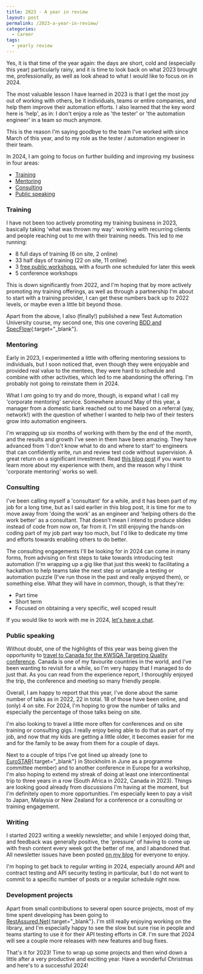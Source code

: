 ```yaml
---
title: 2023 - A year in review
layout: post
permalink: /2023-a-year-in-review/
categories:
  - Career 
tags:
  - yearly review
---
```

Yes, it is that time of the year again: the days are short, cold and (especially this year) particularly rainy, and it is time to look back on what 2023 brought me, professionally, as well as look ahead to what I would like to focus on in 2024.

The most valuable lesson I have learned in 2023 is that I get the most joy out of working with others, be it individuals, teams or entire companies, and help them improve their automation efforts. I also learned that the key word here is 'help', as in: I don't enjoy a role as 'the tester' or 'the automation engineer' in a team so much anymore.

This is the reason I'm saying goodbye to the team I've worked with since March of this year, and to my role as the tester / automation engineer in their team.

In 2024, I am going to focus on further building and improving my business in four areas:

* [Training](/training/)
* [Mentoring](/mentoring/)
* [Consulting](/consulting/)
* [Public speaking](/talks/)

### Training
I have not been too actively promoting my training business in 2023, basically taking 'what was thrown my way': working with recurring clients and people reaching out to me with their training needs. This led to me running:

* 8 full days of training (6 on site, 2 online)
* 33 half days of training (22 on site, 11 online)
* 3 [free public workshops](/free-public-workshops/), with a fourth one scheduled for later this week
* 5 conference workshops

This is down significantly from 2022, and I'm hoping that by more actively promoting my training offerings, as well as through a partnership I'm about to start with a training provider, I can get these numbers back up to 2022 levels, or maybe even a little bit beyond those.

Apart from the above, I also (finally!) published a new Test Automation University course, my second one, this one covering [BDD and SpecFlow](https://testautomationu.applitools.com/bdd-with-specflow/){:target="_blank"}.

### Mentoring
Early in 2023, I experimented a little with offering mentoring sessions to individuals, but I soon noticed that, even though they were enjoyable and provided real value to the mentees, they were hard to schedule and combine with other activities, which led to me abandoning the offering. I'm probably not going to reinstate them in 2024.

What I _am_ going to try and do more, though, is expand what I call my 'corporate mentoring' service. Somewhere around May of this year, a manager from a domestic bank reached out to me based on a referral (yay, network!) with the question of whether I wanted to help two of their testers grow into automation engineers.

I'm wrapping up six months of working with them by the end of the month, and the results and growth I've seen in them have been amazing. They have advanced from 'I don't know what to do and where to start' to engineers that can confidently write, run and review test code without supervision. A great return on a significant investment. Read [this blog post](/an-alternative-to-corporate-training/) if you want to learn more about my experience with them, and the reason why I think 'corporate mentoring' works so well.

### Consulting
I've been calling myself a 'consultant' for a while, and it has been part of my job for a long time, but as I said earlier in this blog post, it is time for me to move away from 'doing the work' as an engineer and 'helping others do the work better' as a consultant. That doesn't mean I intend to produce slides instead of code from now on, far from it. I'm still enjoying the hands-on coding part of my job part way too much, but I'd like to dedicate my time and efforts towards enabling others to do better.

The consulting engagements I'll be looking for in 2024 can come in many forms, from advising on first steps to take towards introducing test automation (I'm wrapping up a gig like that just this week) to facilitating a hackathon to help teams take the next step or untangle a testing or automation puzzle (I've run those in the past and really enjoyed them), or something else. What they will have in common, though, is that they're:

* Part time
* Short term
* Focused on obtaining a very specific, well scoped result

If you would like to work with me in 2024, [let's have a chat](/contact/).

### Public speaking
Without doubt, one of the highlights of this year was being given the opportunity to [travel to Canada for the KWSQA Targeting Quality conference](/targeting-quality-2023-experience-report/). Canada is one of my favourite countries in the world, and I've been wanting to revisit for a while, so I'm very happy that I managed to do just that. As you can read from the experience report, I thoroughly enjoyed the trip, the conference and meeting so many friendly people.

Overall, I am happy to report that this year, I've done about the same number of talks as in 2022, 22 in total. 18 of those have been online, and (only) 4 on site. For 2024, I'm hoping to grow the number of talks and especially the percentage of those talks being on site.

I'm also looking to travel a little more often for conferences and on site training or consulting gigs. I really enjoy being able to do that as part of my job, and now that my kids are getting a little older, it becomes easier for me and for the family to be away from them for a couple of days.

Next to a couple of trips I've got lined up already (one to [EuroSTAR](https://conference.eurostarsoftwaretesting.com/){:target="_blank"} in Stockholm in June as a programme committee member) and to another conference in Europe for a workshop, I'm also hoping to extend my streak of doing at least one intercontinental trip to three years in a row (South Africa in 2022, Canada in 2023). Things are looking good already from discussions I'm having at the moment, but I'm definitely open to more opportunities. I'm especially keen to pay a visit to Japan, Malaysia or New Zealand for a conference or a consulting or training engagement.

### Writing
I started 2023 writing a weekly newsletter, and while I enjoyed doing that, and feedback was generally positive, the 'pressure' of having to come up with fresh content every week got the better of me, and I abandoned that. All newsletter issues have been posted [on my blog](/blog/) for everyone to enjoy.

I'm hoping to get back to regular writing in 2024, especially around API and contract testing and API security testing in particular, but I do not want to commit to a specific number of posts or a regular schedule right now.

### Development projects
Apart from small contributions to several open source projects, most of my time spent developing has been going to [RestAssured.Net](https://github.com/basdijkstra/rest-assured-net){:target="_blank"}. I'm still really enjoying working on the library, and I'm especially happy to see the slow but sure rise in people and teams starting to use it for their API testing efforts in C#. I'm sure that 2024 will see a couple more releases with new features and bug fixes.

That's it for 2023! Time to wrap up some projects and then wind down a little after a very productive and exciting year. Have a wonderful Christmas and here's to a successful 2024!